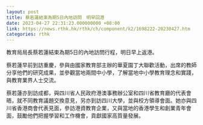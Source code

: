 ```yaml
---
layout: post
title: 蔡若蓮結束為期5日內地訪問　明早回港
date: 2023-04-27 22:31:23.000000000 +08:00
link: https://news.rthk.hk/rthk/ch/component/k2/1698222-20230427.htm
categories: rthk
---
```


教育局局長蔡若蓮結束為期5日的內地訪問行程，明日早上返港。

蔡若蓮早前到訪重慶，參與由國家教育部主辦的華夏園丁大聯歡活動，出席的教師分享他們的研究成果，並參觀當地兩間中小學，了解當地中小學教育理念和實踐，與教育業界人士交流。

蔡若蓮亦到訪成都，與四川省人民政府港澳事務辦公室和四川省教育廳的代表會晤，就不同教育議題交換意見，另亦到訪四川大學，並與校方領導會面。她亦與四川省香港商會代表見面，參訪港資教育企業，又與當地的香港學生和創業青年會面，鼓勵他們把握學習和工作機會，貢獻國家高質量發展。
